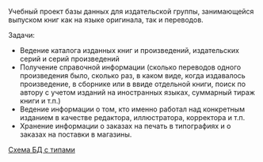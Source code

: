 Учебный проект базы данных для издательской группы, занимающейся выпуском книг как на языке оригинала, так и переводов.

Задачи:
- Ведение каталога изданных книг и произведений, издательских серий и серий произведений
- Получение справочной информации (сколько переводов одного произведения было, сколько раз, в каком виде, когда издавалось произведение, в сборнике или в ввиде отдельной книги,
поиск по автору с учетом изданий на иностранных языках, суммарный тираж книги и т.п.)
- Ведение информации о том, кто именно работал над конкретным изданием в качестве редактора, иллюстратора, корректора и т.п.
- Хранение информации о заказах на печать в типографиях и о заказах на поставки в магазины.

[Схема БД с типами](https://github.com/MariKuznetsova/StudyDatabases/blob/main/homework/1.%20%D0%9F%D1%80%D0%BE%D0%B5%D0%BA%D1%82%D0%B8%D1%80%D0%BE%D0%B2%D0%B0%D0%BD%D0%B8%D0%B5%20%D0%91%D0%94/%D0%A1%D1%85%D0%B5%D0%BC%D0%B0_%D0%91%D0%94_%D1%81_%D1%82%D0%B8%D0%BF%D0%B0%D0%BC%D0%B8.png?raw=true)
